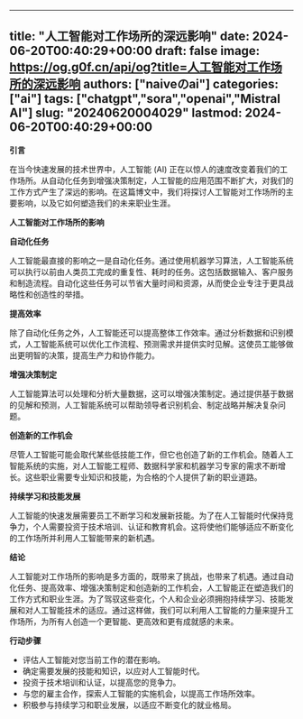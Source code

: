 
---
title: "人工智能对工作场所的深远影响"
date: 2024-06-20T00:40:29+00:00
draft: false
image: https://og.g0f.cn/api/og?title=人工智能对工作场所的深远影响
authors: ["naiveのai"]
categories: ["ai"]
tags: ["chatgpt","sora","openai","Mistral AI"]
slug: "20240620004029"
lastmod: 2024-06-20T00:40:29+00:00
---
**引言**

在当今快速发展的技术世界中，人工智能 (AI) 正在以惊人的速度改变着我们的工作场所。从自动化任务到增强决策制定，人工智能的应用范围不断扩大，对我们的工作方式产生了深远的影响。在这篇博文中，我们将探讨人工智能对工作场所的主要影响，以及它如何塑造我们的未来职业生涯。

**人工智能对工作场所的影响**

**自动化任务**

人工智能最直接的影响之一是自动化任务。通过使用机器学习算法，人工智能系统可以执行以前由人类员工完成的重复性、耗时的任务。这包括数据输入、客户服务和制造流程。自动化这些任务可以节省大量时间和资源，从而使企业专注于更具战略性和创造性的举措。

**提高效率**

除了自动化任务之外，人工智能还可以提高整体工作效率。通过分析数据和识别模式，人工智能系统可以优化工作流程、预测需求并提供实时见解。这使员工能够做出更明智的决策，提高生产力和协作能力。

**增强决策制定**

人工智能算法可以处理和分析大量数据，这可以增强决策制定。通过提供基于数据的见解和预测，人工智能系统可以帮助领导者识别机会、制定战略并解决复杂问题。

**创造新的工作机会**

尽管人工智能可能会取代某些低技能工作，但它也创造了新的工作机会。随着人工智能系统的实施，对人工智能工程师、数据科学家和机器学习专家的需求不断增长。这些职业需要专业知识和技能，为合格的个人提供了新的职业道路。

**持续学习和技能发展**

人工智能的快速发展需要员工不断学习和发展新技能。为了在人工智能时代保持竞争力，个人需要投资于技术培训、认证和教育机会。这将使他们能够适应不断变化的工作场所并利用人工智能带来的新机遇。

**结论**

人工智能对工作场所的影响是多方面的，既带来了挑战，也带来了机遇。通过自动化任务、提高效率、增强决策制定和创造新的工作机会，人工智能正在塑造我们的工作方式和职业生涯。为了驾驭这些变化，个人和企业必须拥抱持续学习、技能发展和对人工智能技术的适应。通过这样做，我们可以利用人工智能的力量来提升工作场所，为所有人创造一个更智能、更高效和更有成就感的未来。

**行动步骤**

* 评估人工智能对您当前工作的潜在影响。
* 确定需要发展的技能和知识，以应对人工智能时代。
* 投资于技术培训和认证，以提高您的竞争力。
* 与您的雇主合作，探索人工智能的实施机会，以提高工作场所效率。
* 积极参与持续学习和职业发展，以适应不断变化的就业格局。